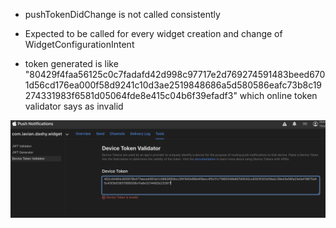 - pushTokenDidChange is not called consistently
   
- Expected to be called for every widget creation and change of
WidgetConfigurationIntent

- token generated is like "80429f4faa56125c0c7fadafd42d998c97717e2d769274591483beed6701d56cd176ea000f58d9241c10d3ae2519848686a5d580586eafc73b8c19274331983f6581d05064fde8e415c04b6f39efadf3"
   which online token validator says as invalid

![device token validator](https://github.com/vjyanand/dashy-ios/blob/main/a.png?raw=true)
